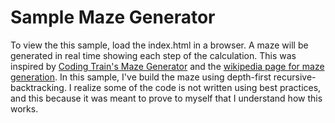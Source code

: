 # Sample Maze Generator

To view the this sample, load the index.html in a browser.  A maze will be generated in real time showing each step of the calculation. This was inspired by [Coding Train's Maze Generator](https://www.youtube.com/watch?v=HyK_Q5rrcr4) and the [wikipedia page for maze generation](https://en.wikipedia.org/wiki/Maze_generation_algorithm#Recursive_backtracker). In this sample, I've build the maze using depth-first recursive-backtracking. I realize some of the code is not written using best practices, and this because it was meant to prove to myself that I understand how this works.
